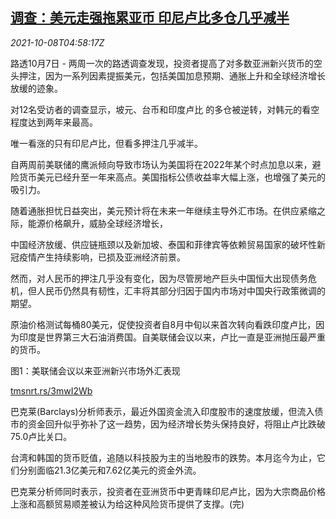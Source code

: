 <!--1633669263000-->
[调查：美元走强拖累亚币 印尼卢比多仓几乎减半](https://cn.reuters.com/article/poll-asian-currencies-fx-dollar-1008-idCNKBS2GY0E3)
------

<div><i>2021-10-08T04:58:17Z</i></div><p>路透10月7日 - 两周一次的路透调查发现，投资者提高了对多数亚洲新兴货币的空头押注，因为一系列因素提振美元，包括美国加息预期、通胀上升和全球经济增长放缓的迹象。</p><p>对12名受访者的调查显示，坡元、台币和印度卢比 的多仓被逆转，对韩元的看空程度达到两年来最高。</p><p>唯一看涨的只有印尼卢比，但看多押注几乎减半。</p><p>自两周前美联储的鹰派倾向导致市场认为美国将在2022年某个时点加息以来，避险货币美元已经升至一年来高点。美国指标公债收益率大幅上涨，也增强了美元的吸引力。</p><p>随着通胀担忧日益突出，美元预计将在未来一年继续主导外汇市场。在供应紧缩之际，能源价格飙升，威胁全球经济增长，</p><p>中国经济放缓、供应链瓶颈以及新加坡、泰国和菲律宾等依赖贸易国家的破坏性新冠疫情产生持续影响，已损及亚洲经济前景。</p><p>然而，对人民币的押注几乎没有变化，因为尽管房地产巨头中国恒大出现债务危机，但人民币仍然具有韧性，汇丰将其部分归因于国内市场对中国央行政策微调的期望。</p><p>原油价格测试每桶80美元，促使投资者自8月中旬以来首次转向看跌印度卢比，因为印度是世界第三大石油消费国。自美联储会议以来，卢比一直是亚洲抛压最严重的货币。</p><p>图1：美联储会议以来亚洲新兴市场外汇表现</p><p><a href="https://tmsnrt.rs/3mwI2Wb">tmsnrt.rs/3mwI2Wb</a></p><p>巴克莱(Barclays)分析师表示，最近外国资金流入印度股市的速度放缓，但流入债市的资金回升似乎弥补了这一趋势，因为经济增长势头保持良好，将阻止卢比跌破75.0卢比关口。</p><p>台湾和韩国的货币贬值，追随以科技股为主的当地股市的跌势。本月迄今为止，它们分别面临21.3亿美元和7.62亿美元的资金外流。</p><p>巴克莱分析师同时表示，投资者在亚洲货币中更青睐印尼卢比，因为大宗商品价格上涨和高额贸易顺差被认为给这种风险货币提供了支撑。(完)</p>
